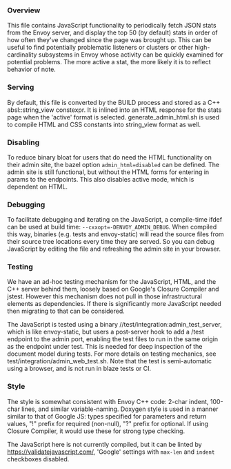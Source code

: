 ### Overview

This file contains JavaScript functionality to periodically fetch JSON stats from
the Envoy server, and display the top 50 (by default) stats in order of how often
they've changed since the page was brought up. This can be useful to find potentially
problematic listeners or clusters or other high-cardinality subsystems in Envoy whose
activity can be quickly examined for potential problems. The more active a stat, the
more likely it is to reflect behavior of note.

### Serving

By default, this file is converted by the BUILD process and stored as a C++
absl::string_view constexpr. It is inlined into an HTML response for the stats
page when the 'active' format is selected. generate_admin_html.sh is used to
compile HTML and CSS constants into string_view format as well.

### Disabling

To reduce binary bloat for users that do need the HTML functionality on their
admin site, the bazel option `admin_html=disabled` can be defined. The admin site
is still functional, but without the HTML forms for entering in params to the
endpoints. This also disables active mode, which is dependent on HTML.

### Debugging

To facilitate debugging and iterating on the JavaScript, a compile-time ifdef
can be used at build time: `--cxxopt=-DENVOY_ADMIN_DEBUG`. When compiled this
way, binaries (e.g. tests and envoy-static) will read the source files from
their source tree locations every time they are served. So you can debug
JavaScript by editing the file and refreshing the admin site in your browser.

### Testing

We have an ad-hoc testing mechanism for the JavaScript, HTML, and the C++ server
behind them, loosely based on Google's Closure Compiler and jstest. However this
mechanism does not pull in those infrastructural elements as dependencies. If
there is significantly more JavaScript needed then migrating to that can be
considered.

The JavaScript is tested using a binary //test/integration:admin_test_server,
which is like envoy-static, but users a post-server hook to add a /test endpoint
to the admin port, enabling the test files to run in the same origin as the
endpoint under test. This is needed for deep inspection of the document model
during tests. For more details on testing mechanics, see
test/integration/admin_web_test.sh. Note that the test is semi-automatic using a
browser, and is not run in blaze tests or CI.


### Style

The style is somewhat consistent with Envoy C++ code: 2-char indent,
100-char lines, and similar variable-naming. Doxygen style is used in
a manner similar to that of Google JS: types specified for parameters
and return values, "!" prefix for required (non-null), "?" prefix for
optional. If using Closure Compiler, it would use these for strong type
checking.

The JavaScript here is not currently compiled, but it can be linted by
https://validatejavascript.com/, 'Google' settings with `max-len` and `indent`
checkboxes disabled.
